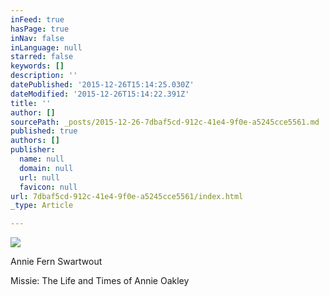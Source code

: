 ```yaml
---
inFeed: true
hasPage: true
inNav: false
inLanguage: null
starred: false
keywords: []
description: ''
datePublished: '2015-12-26T15:14:25.030Z'
dateModified: '2015-12-26T15:14:22.391Z'
title: ''
author: []
sourcePath: _posts/2015-12-26-7dbaf5cd-912c-41e4-9f0e-a5245cce5561.md
published: true
authors: []
publisher:
  name: null
  domain: null
  url: null
  favicon: null
url: 7dbaf5cd-912c-41e4-9f0e-a5245cce5561/index.html
_type: Article

---
```

![](https://s3-us-west-2.amazonaws.com/the-grid-img/p/fe2d50a92934917cbf5863fa034e21be4d1c7b15.jpg)

Annie Fern Swartwout

Missie: The Life and Times of Annie Oakley